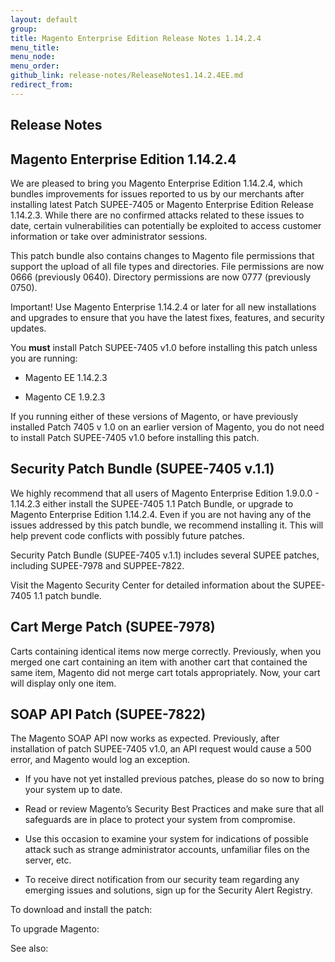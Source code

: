 ```yaml
---
layout: default
group: 
title: Magento Enterprise Edition Release Notes 1.14.2.4
menu_title: 
menu_node: 
menu_order: 
github_link: release-notes/ReleaseNotes1.14.2.4EE.md
redirect_from: 
---
```


<h2>Release Notes</h2>
<h2>Magento Enterprise Edition 1.14.2.4</h2>

We are pleased to bring you Magento Enterprise Edition 1.14.2.4, which bundles improvements for issues reported to us by our merchants after installing latest Patch SUPEE-7405 or Magento Enterprise Edition Release 1.14.2.3. While there are no confirmed attacks related to these issues to date, certain vulnerabilities can potentially be exploited to access customer information or take over administrator sessions. 

This patch bundle also contains changes to Magento file permissions that support the upload of all file types and directories. File permissions are now 0666 (previously 0640). Directory permissions are now 0777 (previously 0750). 

Important! Use Magento Enterprise 1.14.2.4 or later for all new installations and upgrades to ensure that you have the latest fixes, features, and security updates.

You <b>must</b> install Patch SUPEE-7405 v1.0 before installing this patch unless you are running:

* Magento EE 1.14.2.3

* Magento CE 1.9.2.3


If you running either of these versions of Magento, or have previously installed Patch 7405 v 1.0  on an earlier version of Magento, you do not need to install Patch SUPEE-7405 v1.0 before installing this patch. 



<h2>Security Patch Bundle (SUPEE-7405 v.1.1)</h2>
We highly recommend that all users of Magento Enterprise Edition 1.9.0.0 - 1.14.2.3 either install the SUPEE-7405 1.1 Patch Bundle, or upgrade to Magento Enterprise Edition 1.14.2.4. Even if you are not having any of the issues addressed by this patch bundle, we recommend installing it. This will help prevent code conflicts with possibly future patches.


Security Patch Bundle (SUPEE-7405 v.1.1) includes several SUPEE patches, including SUPEE-7978 and SUPPEE-7822. 


Visit the Magento Security Center for detailed information about the SUPEE-7405 1.1 patch bundle.



<h2>Cart Merge Patch (SUPEE-7978)</h2>
Carts containing identical items now merge correctly. Previously, when you merged one cart containing an item with another cart that contained the same item, Magento did not merge cart totals appropriately. Now, your cart will display only one item.  



<h2>SOAP API Patch  (SUPEE-7822)</h2>
The Magento SOAP API now works as expected. Previously, after installation of patch SUPEE-7405 v1.0,  an API request would cause a 500 error, and Magento would log an exception.


* If you have not yet installed previous patches, please do so now to bring your system up to date.

* Read or review Magento’s Security Best Practices and make sure that all safeguards are in place to protect your system from compromise.

* Use this occasion to examine your system for indications of possible attack such as strange administrator accounts, unfamiliar files on the server, etc.

* To receive direct notification from our security team regarding any emerging issues and solutions, sign up for the Security Alert Registry.


To download and install the patch:

To upgrade Magento:

See also:


